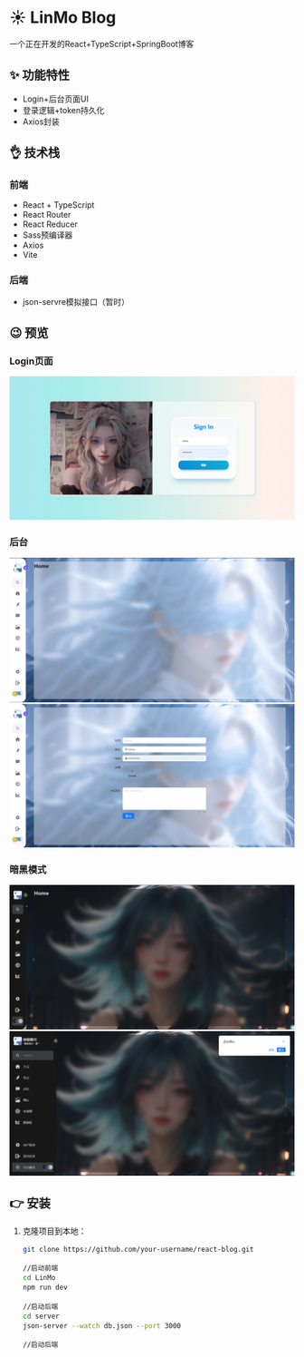 # ☀️ LinMo Blog

  一个正在开发的React+TypeScript+SpringBoot博客

## ✨ 功能特性

- Login+后台页面UI
- 登录逻辑+token持久化
- Axios封装

## 👌 技术栈

### 前端
- React + TypeScript
- React Router
- React Reducer
- Sass预编译器
- Axios
- Vite

### 后端
- json-servre模拟接口（暂时）

## 😉 预览

### Login页面
![](./预览图/login.png)

### 后台
![](./预览图/adimin1.png)
![](./预览图/admin2.png)

### 暗黑模式
![](./预览图/admin3.png)
![](./预览图/admin4.png)

## 👉 安装

1. 克隆项目到本地：

   ```bash
   git clone https://github.com/your-username/react-blog.git

   //启动前端
   cd LinMo
   npm run dev

   //启动后端
   cd server
   json-server --watch db.json --port 3000   

   //启动后端
